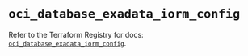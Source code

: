 # `oci_database_exadata_iorm_config`

Refer to the Terraform Registry for docs: [`oci_database_exadata_iorm_config`](https://registry.terraform.io/providers/hashicorp/oci/7.19.0/docs/resources/database_exadata_iorm_config).
